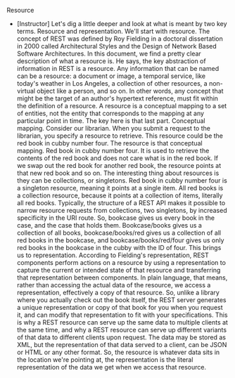Resource
- [Instructor] Let's dig a little deeper and look at what is meant by two key terms. Resource and representation. We'll start with resource. The concept of REST was defined by Roy Fielding in a doctoral dissertation in 2000 called Architectural Styles and the Design of Network Based Software Architectures. In this document, we find a pretty clear description of what a resource is. He says, the key abstraction of information in REST is a resource. Any information that can be named can be a resource: a document or image, a temporal service, like today's weather in Los Angeles, a collection of other resources, a non-virtual object like a person, and so on. In other words, any concept that might be the target of an author's hypertext reference, must fit within the definition of a resource. A resource is a conceptual mapping to a set of entities, not the entity that corresponds to the mapping at any particular point in time. The key here is that last part. Conceptual mapping. Consider our librarian. When you submit a request to the librarian, you specify a resource to retrieve. This resource could be the red book in cubby number four. The resource is that conceptual mapping. Red book in cubby number four. It is used to retrieve the contents of the red book and does not care what is in the red book. If we swap out the red book for another red book, the resource points at that new red book and so on. The interesting thing about resources is they can be collections, or singletons. Red book in cubby number four is a singleton resource, meaning it points at a single item. All red books is a collection resource, because it points at a collection of items, literally all red books. Typically, the structure of a REST API makes it possible to narrow resource requests from collections, two singletons, by increased specificity in the URI route. So, bookcase gives us every book in the case, and the case that holds them. Bookcase/books gives us a collection of all books, bookcase/books/red gives us a collection of all red books in the bookcase, and bookcase/books/red/four gives us only red books in the bookcase in the cubby with the ID of four. This brings us to representation. According to Fielding's representation, REST components perform actions on a resource by using a representation to capture the current or intended state of that resource and transferring that representation between components. In plain language, that means, rather than accessing the actual data of the resource, we access a representation, effectively a copy of that resource. So, unlike a library where you actually check out the book itself, the REST server generates a unique representation or copy of that book for you when you request it, and can modify that representation to fit with your specifications. This is why a REST resource can serve up the same data to multiple clients at the same time, and why a REST resource can serve up different variants of that data to different clients upon request. The data may be stored as XML, but the representation of that data served to a client, can be JSON or HTML or any other format. So, the resource is whatever data sits in the location we're pointing at, the representation is the literal representation of the data we get when we access that resource.